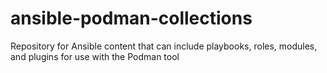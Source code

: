 # ansible-podman-collections
Repository for Ansible content that can include playbooks, roles, modules, and plugins for use with the Podman tool
